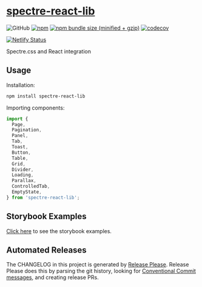 # [spectre-react-lib](https://spectre-react-lib.philvr.ca)

![GitHub](https://img.shields.io/github/license/mashape/apistatus.svg?style=for-the-badge)
[![npm](https://img.shields.io/npm/v/spectre-react-lib.svg?style=for-the-badge)](https://www.npmjs.com/package/spectre-react-lib)
[![npm bundle size (minified + gzip)](https://img.shields.io/bundlephobia/minzip/spectre-react-lib.svg?style=for-the-badge)](https://bundlephobia.com/result?p=spectre-react-lib)
[![codecov](https://img.shields.io/codecov/c/github/FIL1994/spectre-react-lib.svg?style=for-the-badge)](https://codecov.io/gh/FIL1994/spectre-react-lib)

[![Netlify Status](https://api.netlify.com/api/v1/badges/ca02e192-804a-4cfe-af18-cf4e3cb4e21f/deploy-status)](https://app.netlify.com/sites/unruffled-tereshkova-7880d8/deploys)

Spectre.css and React integration

## Usage

Installation:

```sh
npm install spectre-react-lib
```

Importing components:

```js
import {
  Page,
  Pagination,
  Panel,
  Tab,
  Toast,
  Button,
  Table,
  Grid,
  Divider,
  Loading,
  Parallax,
  ControlledTab,
  EmptyState,
} from 'spectre-react-lib';
```

## Storybook Examples

[Click here](http://spectre-react-lib.philvr.ca) to see the storybook examples.

## Automated Releases

The CHANGELOG in this project is generated by [Release Please](https://github.com/googleapis/release-please). Release Please does this by parsing the git history, looking for [Conventional Commit messages](https://www.conventionalcommits.org), and creating release PRs.
